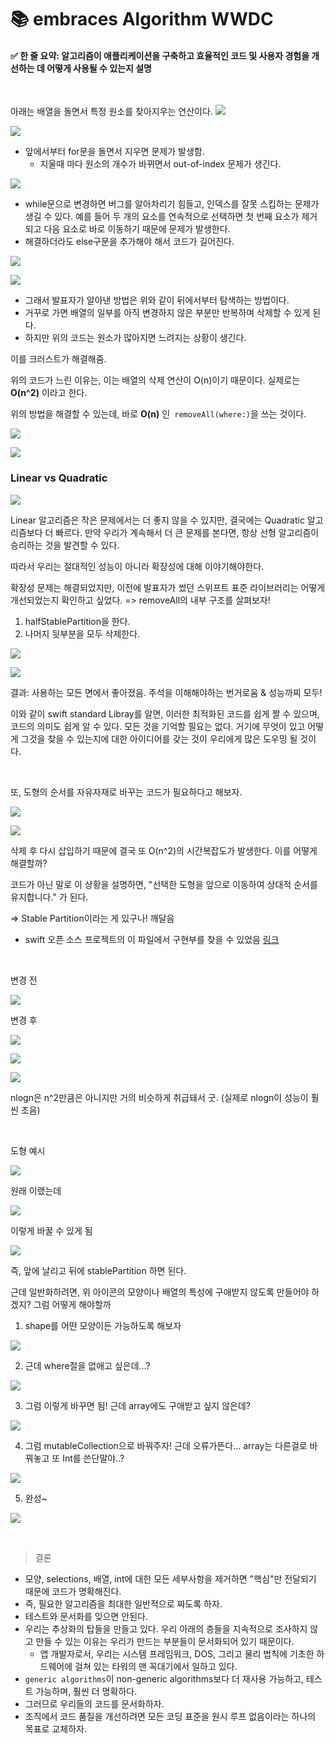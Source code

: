 # 📚 embraces Algorithm WWDC 

#### ✅ 한 줄 요약:  알고리즘이 애플리케이션을 구축하고 효율적인 코드 및 사용자 경험을 개선하는 데 어떻게 사용될 수 있는지 설명

<br>

아래는 배열을 돌면서 특정 원소를 찾아지우는 연산이다.
![](https://hackmd.io/_uploads/HkUUDSoV3.png)

![](https://hackmd.io/_uploads/SkzcvBo43.png)

- 앞에서부터 for문을 돌면서 지우면 문제가 발생함.
    - 지울때 마다 원소의 개수가 바뀌면서 out-of-index 문제가 생긴다. 

![](https://hackmd.io/_uploads/HkVODBo4h.png)


- while문으로 변경하면 버그를 알아차리기 힘들고, 인덱스를 잘못 스킵하는 문제가 생길 수 있다. 예를 들어 두 개의 요소를 연속적으로 선택하면 첫 번째 요소가 제거되고 다음 요소로 바로 이동하기 때문에 문제가 발생한다. 
- 해결하더라도 else구문을 추가해야 해서 코드가 길어진다. 

![](https://hackmd.io/_uploads/HyPp_SiV2.png)

![](https://hackmd.io/_uploads/BkroOHo42.png)


- 그래서 발표자가 알아낸 방법은 위와 같이 뒤에서부터 탐색하는 방법이다. 
- 거꾸로 가면 배열의 일부를 아직 변경하지 않은 부분만 반복하며 삭제할 수 있게 된다.
- 하지만 위의 코드는 원소가 많아지면 느려지는 상황이 생긴다. 

이를 크러스트가 해결해줌.

위의 코드가 느린 이유는, 이는 배열의 삭제 연산이 O(n)이기 때문이다. 실제로는 **O(n^2)** 이라고 한다.

위의 방법을 해결할 수 있는데, 바로 **O(n)** 인` removeAll(where:)`을 쓰는 것이다.

![](https://hackmd.io/_uploads/r1gPkFSsN3.png)

![](https://hackmd.io/_uploads/B1SfKro4n.png)

### Linear vs Quadratic

![](https://hackmd.io/_uploads/HkAGFHsNh.png)


Linear 알고리즘은 작은 문제에서는 더 좋지 않을 수 있지만, 결국에는 Quadratic 알고리즘보다 더 빠르다.
만약 우리가 계속해서 더 큰 문제를 본다면, 항상 선형 알고리즘이 승리하는 것을 발견할 수 있다.

따라서 우리는 절대적인 성능이 아니라 확장성에 대해 이야기해야한다.


확장성 문제는 해결되었지만, 이전에 발표자가 썼던 스위프트 표준 라이브러리는 어떻게 개선되었는지 확인하고 싶었다. 
=> removeAll의 내부 구조를 살펴보자!

1. halfStablePartition을 한다.
2. 나머지 뒷부분을 모두 삭제한다.

![](https://hackmd.io/_uploads/SJ5XKBsEn.png)

![](https://hackmd.io/_uploads/ByZVtro4n.png)


결과: 사용하는 모든 면에서 좋아졌음. 
주석을 이해해야하는 번거로움 & 성능까찌 모두!

이와 같이 swift standard Libray를 알면, 이러한 최적화된 코드를 쉽게 짤 수 있으며, 코드의 의미도 쉽게 알 수 있다.
모든 것을 기억할 필요는 없다. 거기에 무엇이 있고 어떻게 그것을 찾을 수 있는지에 대한 아이디어를 갖는 것이 우리에게 많은 도우밍 될 것이다.

<br>

또, 도형의 순서를 자유자재로 바꾸는 코드가 필요하다고 해보자.

![](https://hackmd.io/_uploads/SkJSKHsV3.png)

![](https://hackmd.io/_uploads/SJ4SFHi4h.png)


삭제 후 다시 삽입하기 때문에 결국 또 O(n^2)의 시간복잡도가 발생한다.
이를 어떻게 해결할까?

코드가 아닌 말로 이 상황을 설명하면,
"선택한 도형을 앞으로 이동하여 상대적 순서를 유지합니다." 가 된다. 

=> Stable Partition이라는 게 있구나! 깨달음


- swift 오픈 소스 프로젝트의 이 파일에서 구현부를 찾을 수 있었음 [링크]( https://github.com/apple/swift/blob/master/test/Prototypes/Algorithms.swift)
<br>

변경 전 

![](https://hackmd.io/_uploads/Hy4vKSoV3.png)

변경 후 

![](https://hackmd.io/_uploads/r1luKBsN2.png)

![](https://hackmd.io/_uploads/H1O_FBiN3.png)

![](https://hackmd.io/_uploads/BkNFKHiV2.png)

nlogn은 n^2만큼은 아니지만 거의 비슷하게 취급돼서 굿. (실제로 nlogn이 성능이 훨씬 조음)

<br>

도형 예시 

![](https://hackmd.io/_uploads/BJxoFSoE2.png)

원래 이랬는데

![](https://hackmd.io/_uploads/SyqiFHiE2.png)

이렇게 바꿀 수 있게 됨

![](https://hackmd.io/_uploads/rJBhKSiV3.png)




즉, 앞에 날리고 뒤에 stablePartition 하면 된다.

근데 일반화하려면, 위 아이콘의 모양이나 배열의 특성에 구애받지 않도록 만들어야 하겠지?
그럼 어떻게 해야할까

1. shape를 어떤 모양이든 가능하도록 해보자

![](https://hackmd.io/_uploads/S1lpYHoEh.png)

2. 근데 where절을 없애고 싶은데...?

![](https://hackmd.io/_uploads/BJDaYSi42.png)

3. 그럼 이렇게 바꾸면 됨! 근데 array에도 구애받고 싶지 않은데?

![](https://hackmd.io/_uploads/HJURYBs4h.png)

4. 그럼 mutableCollection으로 바꿔주자! 근데 오류가뜬다... array는 다른걸로 바꿔놓고 또 Int를 쓴단말야..?

![](https://hackmd.io/_uploads/HJ00Frs43.png)

5. 완성~

![](https://hackmd.io/_uploads/ryIk5HoEh.png)


<br>

> 결론

- 모양, selections, 배열, int에 대한 모든 세부사항을 제거하면 "핵심"만 전달되기 때문에 코드가 명확해진다.
- 즉, 필요한 알고리즘을 최대한 일반적으로 짜도록 하자.
- 테스트와 문서화를 잊으면 안된다. 
- 우리는 추상화의 탑들을 만들고 있다. 우리 아래의 층들을 지속적으로 조사하지 않고 만들 수 있는 이유는 우리가 만드는 부분들이 문서화되어 있기 때문이다.
    - 앱 개발자로서, 우리는 시스템 프레임워크, DOS, 그리고 물리 법칙에 기초한 하드웨어에 걸쳐 있는 타워의 맨 꼭대기에서 일하고 있다.
- `generic algorithms`이 non-generic algorithms보다 더 재사용 가능하고, 테스트 가능하며, 훨씬 더 명확하다.
- 그러므로 우리들의 코드를 문서화하자.
- 조직에서 코드 품질을 개선하려면 모든 코딩 표준을 원시 루프 없음이라는 하나의 목표로 교체하자.
